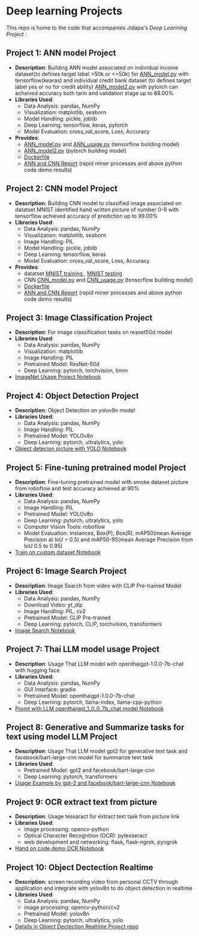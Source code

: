 # Deep learning Projects

This repo is home to the code that accompanies Jidapa's *Deep Learining Project* :

## Project 1: ANN model Project
- **Description**: Building ANN model associated on individual income dataset(to defines target label >50k or <=50k) for [ANN_model.py](https://github.com/JPP-J/deep-_learning_project/blob/e2743b2a9e9a4f1b4dc9b68804bd7e33ef04c086/ANN_model.py) with tensorflow(kearas) and individual credit bank dataset (to defines target label yes or no for credit ability) [ANN_model2.py](https://github.com/JPP-J/deep-_learning_project/blob/e2743b2a9e9a4f1b4dc9b68804bd7e33ef04c086/ANN_model2.py) with pytorch can acheived accuracy both tarin and validation stage up to 88.00%
- **Libraries Used**:
  - Data Analysis: pandas, NumPy
  - Visualization: matplotlib, seaborn
  - Model Handling: pickle, joblib
  - Deep Learning: tensorflow, keras, pytorch
  - Model Evaluation: cross_val_score, Loss, Accuracy
- **Provides**:
  - [ANN_model.py](https://github.com/JPP-J/deep-_learning_project/blob/1e06ac3f6590fd3618c403e7f454b44b0299ea12/ANN_model.py) and [ANN_usage.py](https://github.com/JPP-J/deep-_learning_project/blob/1e06ac3f6590fd3618c403e7f454b44b0299ea12/ANN_usage.py) (tensorflow building model)
  - [ANN_model2.py](https://github.com/JPP-J/deep-_learning_project/blob/e2743b2a9e9a4f1b4dc9b68804bd7e33ef04c086/ANN_model2.py) (pytorch building model)
  - [Dockerfile](https://github.com/JPP-J/deep-_learning_project/blob/4334fed9acc6ac7abee6a4f7bdb7f211c8b525e4/Dockerfile)
  - [ANN and CNN Report](https://drive.google.com/file/d/1T1dkZxAcpdSUJ2gxWtfwASa8cqKCNaHt/view?usp=sharing) (rapid miner processes and above python code demo results)

## Project 2: CNN model Project
- **Description**: Building CNN model to classified image associated on datatset MNIST identified hand written picture of number 0-9 with tensorflow achieved accuracy of prediction up to 99.00%
- **Libraries Used**:
  - Data Analysis: pandas, NumPy
  - Visualization: matplotlib, seaborn
  - Image Handling: PIL
  - Model Handling: pickle, joblib
  - Deep Learning: tensorflow, keras
  - Model Evaluation: cross_val_score, Loss, Accuracy
- **Provides**:
  - datatset [MNIST training ](https://github.com/JPP-J/deep-_learning_project/tree/1e06ac3f6590fd3618c403e7f454b44b0299ea12/data/MNIST%20-%20JPG%20-%20training), [MNIST testing](https://github.com/JPP-J/deep-_learning_project/tree/1e06ac3f6590fd3618c403e7f454b44b0299ea12/data/MNIST%20-%20JPG%20-%20training) 
  -  CNN [CNN_model.py](https://github.com/JPP-J/deep-_learning_project/blob/1e06ac3f6590fd3618c403e7f454b44b0299ea12/CNN_model.py) and [CNN_usage.py](https://github.com/JPP-J/deep-_learning_project/blob/1e06ac3f6590fd3618c403e7f454b44b0299ea12/CNN_usage.py) (tensorflow building model)
  - [Dockerfile](https://github.com/JPP-J/deep-_learning_project/blob/4334fed9acc6ac7abee6a4f7bdb7f211c8b525e4/Dockerfile)
  - [ANN and CNN Report](https://drive.google.com/file/d/1T1dkZxAcpdSUJ2gxWtfwASa8cqKCNaHt/view?usp=sharing) (rapid miner processes and above python code demo results)

     
## Project 3: Image Classification Project
- **Description**: For image classification tasks on resnet50d model
- **Libraries Used**:
  - Data Analysis: pandas, NumPy
  - Visualization: matplotlib
  - Image Handling: PIL
  - Pretrained Model: ResNet-50d
  - Deep Learning: pytorch, torchvision, timm
- [ImageNet Usage Project Notebook](https://github.com/JPP-J/deep-_learning_project/blob/c310f4a0ebcec18f773cb4cb3b62b42cc7c232ba/DL_1_Classified_object_imagenet.ipynb)

## Project 4: Object Detection Project
- **Description**:  Object Detection on yolov8n model
- **Libraries Used**:
  - Data Analysis: pandas, NumPy
  - Image Handling: PIL
  - Pretrained Model:  YOLOv8n
  - Deep Learning: pytorch, ultralytics, yolo
- [Object detecion picture with YOLO Notebook](https://github.com/JPP-J/deep-_learning_project/blob/5dafda7bea3fadb6fafba5723149e65eac65f9e0/DL_2_Oblect_dectection.ipynb)

## Project 5: Fine-tuning pretrained model Project
- **Description**: Fine-tuning pretrained model with smoke dataset picture from roboflow and test accuracy achieved at 90%
- **Libraries Used**:
  - Data Analysis: pandas, NumPy
  - Image Handling: PIL
  - Pretrained Model:  YOLOv8n
  - Deep Learning: pytorch, ultralytics, yolo
  - Computer Vision Tools: roboflow
  - Model Evaluation: Instances, Box(P), Box(R), mAP50(mean Average Precision at IoU = 0.5) and mAP50-95(mean Average Precision from IoU 0.5 to 0.95)
- [Train on custom dataset Notebook](https://github.com/JPP-J/deep-_learning_project/blob/5dafda7bea3fadb6fafba5723149e65eac65f9e0/DL_3_train_smoke_dataset.ipynb)

## Project 6: Image Search Project
- **Description**:  Image Search from video with CLIP Pre-trained Model
- **Libraries Used**:
  - Data Analysis: pandas, NumPy
  - Download Video: yt_dlp
  - Image Handling: PIL, cv2
  - Pretrained Model:  CLIP Pre-trained
  - Deep Learning: pytorch, CLIP, torchvision, transformers
- [Image Search Notebook](https://github.com/JPP-J/deep-_learning_project/blob/5ae7f5701be9a6fe7e4e35cfa914196da49e2e93/DL_4_Image_search.ipynb)

## Project 7: Thai LLM model usage Project
- **Description**: Usage That LLM model with openthaigpt-1.0.0-7b-chat with hugging face
- **Libraries Used**:
  - Data Analysis: pandas, NumPy
  - GUI Interface: gradio
  - Pretrained Model:  openthaigpt-1.0.0-7b-chat
  - Deep Learning: pytorch, llama-index, llama-cpp-python
- [Promt with LLM openthaigpt_1_0_0_7b_chat model Notebook](https://github.com/JPP-J/deep-_learning_project/blob/74c992978381f462a2f8bed2aaf6009c5f58e732/DL_5_WITH_openthaigpt_1_0_0_7b_chat.ipynb)

## Project 8: Generative and Summarize tasks for text using model LLM Project
- **Description**: Usage That LLM model gpt2 for generative text task and facebook/bart-large-cnn model for summarize text task
- **Libraries Used**:
  - Pretrained Model: gpt2 and facebook/bart-large-cnn
  - Deep Learning: pytorch, transformers
- [Usage Example by gpt-2 and  facebook/bart-large-cnn Notebook](https://github.com/JPP-J/deep-_learning_project/blob/1e01fa8261bb942b458392506449533f4999f926/DL_6_summarize_gen_text.ipynb)

## Project 9: OCR extract text from picture
- **Description**: Usage tessaract for extract text task from picture link
- **Libraries Used**:
  - image processing: opencv-python
  - Optical Character Recognition (OCR): pytesseract
  - web development and networking:  flask, flask-ngrok, pyngrok
- [Hand on code demo OCR Notebook](https://github.com/JPP-J/deep-_learning_project/blob/9d1283af5a17c58d65ed4b70117792435cd24151/DL_7_OCR.ipynb)

## Project 10: Object Dectection Realtime
- **Description**: screen recording video from personal CCTV through application and integrate with yolov8n to do object detection in realtime 
- **Libraries Used**:
  - Data Analysis: pandas, NumPy
  - image processing: opencv-python/cv2
  - Pretrained Model:  yolov8n
  - Deep Learning: pytorch, ultralytics, yolo
- [Details in Object Dectection Realtime Project repo](https://github.com/JPP-J/object_dectection_realtime_project.git)
